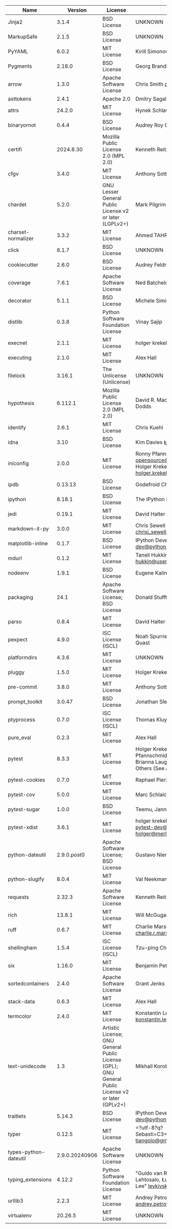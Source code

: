 | Name                  | Version        | License                                                                                             | Author                                                                                                                      |
|-----------------------|----------------|-----------------------------------------------------------------------------------------------------|-----------------------------------------------------------------------------------------------------------------------------|
| Jinja2                | 3.1.4          | BSD License                                                                                         | UNKNOWN                                                                                                                     |
| MarkupSafe            | 2.1.5          | BSD License                                                                                         | UNKNOWN                                                                                                                     |
| PyYAML                | 6.0.2          | MIT License                                                                                         | Kirill Simonov                                                                                                              |
| Pygments              | 2.18.0         | BSD License                                                                                         | Georg Brandl <georg@python.org>                                                                                             |
| arrow                 | 1.3.0          | Apache Software License                                                                             | Chris Smith <crsmithdev@gmail.com>                                                                                          |
| asttokens             | 2.4.1          | Apache 2.0                                                                                          | Dmitry Sagalovskiy, Grist Labs                                                                                              |
| attrs                 | 24.2.0         | MIT License                                                                                         | Hynek Schlawack <hs@ox.cx>                                                                                                  |
| binaryornot           | 0.4.4          | BSD License                                                                                         | Audrey Roy Greenfeld                                                                                                        |
| certifi               | 2024.8.30      | Mozilla Public License 2.0 (MPL 2.0)                                                                | Kenneth Reitz                                                                                                               |
| cfgv                  | 3.4.0          | MIT License                                                                                         | Anthony Sottile                                                                                                             |
| chardet               | 5.2.0          | GNU Lesser General Public License v2 or later (LGPLv2+)                                             | Mark Pilgrim                                                                                                                |
| charset-normalizer    | 3.3.2          | MIT License                                                                                         | Ahmed TAHRI                                                                                                                 |
| click                 | 8.1.7          | BSD License                                                                                         | UNKNOWN                                                                                                                     |
| cookiecutter          | 2.6.0          | BSD License                                                                                         | Audrey Feldroy                                                                                                              |
| coverage              | 7.6.1          | Apache Software License                                                                             | Ned Batchelder and 230 others                                                                                               |
| decorator             | 5.1.1          | BSD License                                                                                         | Michele Simionato                                                                                                           |
| distlib               | 0.3.8          | Python Software Foundation License                                                                  | Vinay Sajip                                                                                                                 |
| execnet               | 2.1.1          | MIT License                                                                                         | holger krekel and others                                                                                                    |
| executing             | 2.1.0          | MIT License                                                                                         | Alex Hall                                                                                                                   |
| filelock              | 3.16.1         | The Unlicense (Unlicense)                                                                           | UNKNOWN                                                                                                                     |
| hypothesis            | 6.112.1        | Mozilla Public License 2.0 (MPL 2.0)                                                                | David R. MacIver and Zac Hatfield-Dodds                                                                                     |
| identify              | 2.6.1          | MIT License                                                                                         | Chris Kuehl                                                                                                                 |
| idna                  | 3.10           | BSD License                                                                                         | Kim Davies <kim+pypi@gumleaf.org>                                                                                           |
| iniconfig             | 2.0.0          | MIT License                                                                                         | Ronny Pfannschmidt <opensource@ronnypfannschmidt.de>, Holger Krekel <holger.krekel@gmail.com>                               |
| ipdb                  | 0.13.13        | BSD License                                                                                         | Godefroid Chapelle                                                                                                          |
| ipython               | 8.18.1         | BSD License                                                                                         | The IPython Development Team                                                                                                |
| jedi                  | 0.19.1         | MIT License                                                                                         | David Halter                                                                                                                |
| markdown-it-py        | 3.0.0          | MIT License                                                                                         | Chris Sewell <chrisj_sewell@hotmail.com>                                                                                    |
| matplotlib-inline     | 0.1.7          | BSD License                                                                                         | IPython Development Team <ipython-dev@python.org>                                                                           |
| mdurl                 | 0.1.2          | MIT License                                                                                         | Taneli Hukkinen <hukkin@users.noreply.github.com>                                                                           |
| nodeenv               | 1.9.1          | BSD License                                                                                         | Eugene Kalinin                                                                                                              |
| packaging             | 24.1           | Apache Software License; BSD License                                                                | Donald Stufft <donald@stufft.io>                                                                                            |
| parso                 | 0.8.4          | MIT License                                                                                         | David Halter                                                                                                                |
| pexpect               | 4.9.0          | ISC License (ISCL)                                                                                  | Noah Spurrier; Thomas Kluyver; Jeff Quast                                                                                   |
| platformdirs          | 4.3.6          | MIT License                                                                                         | UNKNOWN                                                                                                                     |
| pluggy                | 1.5.0          | MIT License                                                                                         | Holger Krekel                                                                                                               |
| pre-commit            | 3.8.0          | MIT License                                                                                         | Anthony Sottile                                                                                                             |
| prompt_toolkit        | 3.0.47         | BSD License                                                                                         | Jonathan Slenders                                                                                                           |
| ptyprocess            | 0.7.0          | ISC License (ISCL)                                                                                  | Thomas Kluyver                                                                                                              |
| pure_eval             | 0.2.3          | MIT License                                                                                         | Alex Hall                                                                                                                   |
| pytest                | 8.3.3          | MIT License                                                                                         | Holger Krekel, Bruno Oliveira, Ronny Pfannschmidt, Floris Bruynooghe, Brianna Laugher, Florian Bruhin, Others (See AUTHORS) |
| pytest-cookies        | 0.7.0          | MIT License                                                                                         | Raphael Pierzina                                                                                                            |
| pytest-cov            | 5.0.0          | MIT License                                                                                         | Marc Schlaich                                                                                                               |
| pytest-sugar          | 1.0.0          | BSD License                                                                                         | Teemu, Janne Vanhala and others                                                                                             |
| pytest-xdist          | 3.6.1          | MIT License                                                                                         | holger krekel and contributors <pytest-dev@python.org>, holger@merlinux.eu                                                  |
| python-dateutil       | 2.9.0.post0    | Apache Software License; BSD License                                                                | Gustavo Niemeyer                                                                                                            |
| python-slugify        | 8.0.4          | MIT License                                                                                         | Val Neekman                                                                                                                 |
| requests              | 2.32.3         | Apache Software License                                                                             | Kenneth Reitz                                                                                                               |
| rich                  | 13.8.1         | MIT License                                                                                         | Will McGugan                                                                                                                |
| ruff                  | 0.6.7          | MIT License                                                                                         | Charlie Marsh <charlie.r.marsh@gmail.com>                                                                                   |
| shellingham           | 1.5.4          | ISC License (ISCL)                                                                                  | Tzu-ping Chung                                                                                                              |
| six                   | 1.16.0         | MIT License                                                                                         | Benjamin Peterson                                                                                                           |
| sortedcontainers      | 2.4.0          | Apache Software License                                                                             | Grant Jenks                                                                                                                 |
| stack-data            | 0.6.3          | MIT License                                                                                         | Alex Hall                                                                                                                   |
| termcolor             | 2.4.0          | MIT License                                                                                         | Konstantin Lepa <konstantin.lepa@gmail.com>                                                                                 |
| text-unidecode        | 1.3            | Artistic License; GNU General Public License (GPL); GNU General Public License v2 or later (GPLv2+) | Mikhail Korobov                                                                                                             |
| traitlets             | 5.14.3         | BSD License                                                                                         | IPython Development Team <ipython-dev@python.org>                                                                           |
| typer                 | 0.12.5         | MIT License                                                                                         | =?utf-8?q?Sebasti=C3=A1n_Ram=C3=ADrez?= <tiangolo@gmail.com>                                                                |
| types-python-dateutil | 2.9.0.20240906 | Apache Software License                                                                             | UNKNOWN                                                                                                                     |
| typing_extensions     | 4.12.2         | Python Software Foundation License                                                                  | "Guido van Rossum, Jukka Lehtosalo, Łukasz Langa, Michael Lee" <levkivskyi@gmail.com>                                       |
| urllib3               | 2.2.3          | MIT License                                                                                         | Andrey Petrov <andrey.petrov@shazow.net>                                                                                    |
| virtualenv            | 20.26.5        | MIT License                                                                                         | UNKNOWN                                                                                                                     |
